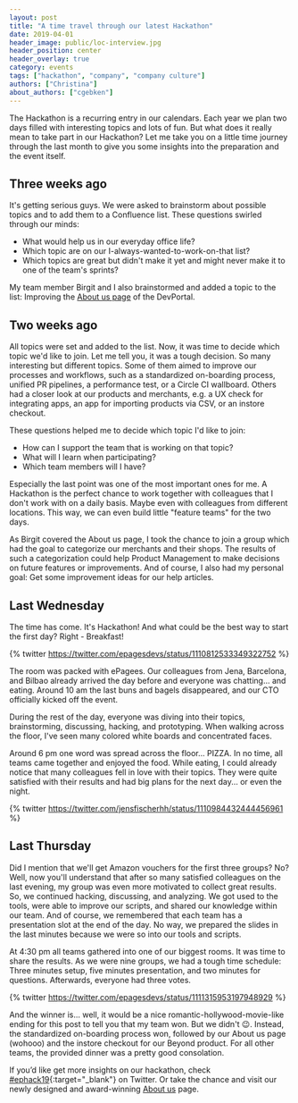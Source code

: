 ```yaml
---
layout: post
title: "A time travel through our latest Hackathon"
date: 2019-04-01
header_image: public/loc-interview.jpg
header_position: center
header_overlay: true
category: events
tags: ["hackathon", "company", "company culture"]
authors: ["Christina"]
about_authors: ["cgebken"]
---
```


The Hackathon is a recurring entry in our calendars.
Each year we plan two days filled with interesting topics and lots of fun.
But what does it really mean to take part in our Hackathon?
Let me take you on a little time journey through the last month to give you some insights into the preparation and the event itself.

## Three weeks ago

It's getting serious guys.
We were asked to brainstorm about possible topics and to add them to a Confluence list.
These questions swirled through our minds:
- What would help us in our everyday office life?
- Which topic are on our I-always-wanted-to-work-on-that list?
- Which topics are great but didn't make it yet and might never make it to one of the team's sprints?

My team member Birgit and I also brainstormed and added a topic to the list: Improving the [About us page](/about/) of the DevPortal.

## Two weeks ago

All topics were set and added to the list.
Now, it was time to decide which topic we'd like to join.
Let me tell you, it was a tough decision.
So many interesting but different topics.
Some of them aimed to improve our processes and workflows, such as a standardized on-boarding process, unified PR pipelines, a performance test, or a Circle CI wallboard.
Others had a closer look at our products and merchants, e.g. a UX check for integrating apps, an app for importing products via CSV, or an instore checkout.

These questions helped me to decide which topic I'd like to join:
- How can I support the team that is working on that topic?
- What will I learn when participating?
- Which team members will I have? 

Especially the last point was one of the most important ones for me.
A Hackathon is the perfect chance to work together with colleagues that I don't work with on a daily basis.
Maybe even with colleagues from different locations.
This way, we can even build little "feature teams" for the two days.

As Birgit covered the About us page, I took the chance to join a group which had the goal to categorize our merchants and their shops.
The results of such a categorization could help Product Management to make decisions on future features or improvements.
And of course, I also had my personal goal: Get some improvement ideas for our help articles.

## Last Wednesday

The time has come.
It's Hackathon!
And what could be the best way to start the first day?
Right - Breakfast! 

{% twitter https://twitter.com/epagesdevs/status/1110812533349322752 %}

The room was packed with ePagees.
Our colleagues from Jena, Barcelona, and Bilbao already arrived the day before and everyone was chatting... and eating.
Around 10 am the last buns and bagels disappeared, and our CTO officially kicked off the event.

During the rest of the day, everyone was diving into their topics, brainstorming, discussing, hacking, and prototyping.
When walking across the floor, I've seen many colored white boards and concentrated faces.

Around 6 pm one word was spread across the floor... PIZZA.
In no time, all teams came together and enjoyed the food.
While eating, I could already notice that many colleagues fell in love with their topics.
They were quite satisfied with their results and had big plans for the next day... or even the night.

{% twitter https://twitter.com/jensfischerhh/status/1110984432444456961 %}

## Last Thursday

Did I mention that we'll get Amazon vouchers for the first three groups?
No?
Well, now you'll understand that after so many satisfied colleagues on the last evening, my group was even more motivated to collect great results.
So, we continued hacking, discussing, and analyzing.
We got used to the tools, were able to improve our scripts, and shared our knowledge within our team.
And of course, we remembered that each team has a presentation slot at the end of the day.
No way, we prepared the slides in the last minutes because we were so into our tools and scripts.

At 4:30 pm all teams gathered into one of our biggest rooms.
It was time to share the results.
As we were nine groups, we had a tough time schedule:
Three minutes setup, five minutes presentation, and two minutes for questions.
Afterwards, everyone had three votes.

{% twitter https://twitter.com/epagesdevs/status/1111315953197948929 %}

And the winner is... well, it would be a nice romantic-hollywood-movie-like ending for this post to tell you that my team won.
But we didn't 😉.
Instead, the standardized on-boarding process won, followed by our About us page (wohooo) and the instore checkout for our Beyond product.
For all other teams, the provided dinner was a pretty good consolation.

If you’d like get more insights on our hackathon, check [#ephack19](https://twitter.com/hashtag/ephack19?src=hash){:target="_blank"} on Twitter.
Or take the chance and visit our newly designed and award-winning [About us](/about/) page.


